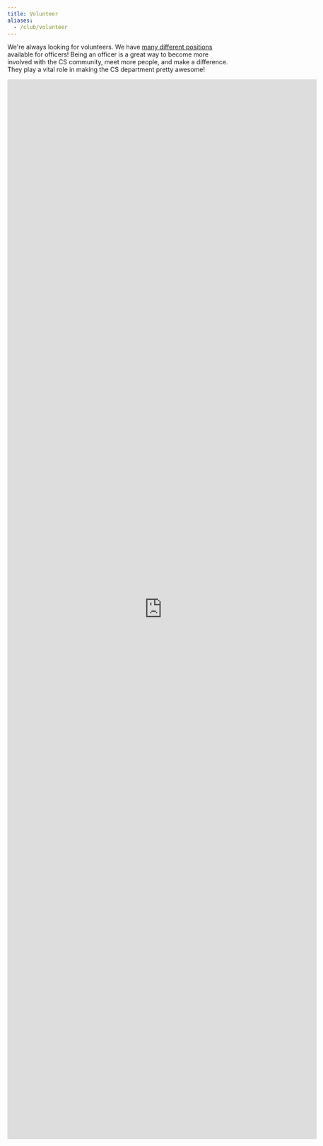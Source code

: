 ```yaml
---
title: Volunteer
aliases:
  - /club/volunteer
---
```


We're always looking for volunteers. We have
[many different positions](https://docs.google.com/document/d/e/2PACX-1vTbhtLpMkfxwdq7oEeV-eQ1B-Gy5_2_z40ICzimn2aFcQo-2s594S49UR1DFY1kNhfbTeRo3rAIbkQ5/pub)
available for officers! Being an officer is a great way to become more involved
with the CS community, meet more people, and make a difference. They play a
vital role in making the CS department pretty awesome!

<iframe
  src="https://docs.google.com/forms/d/e/1FAIpQLScM_3KWiYAOxMd9WoHx2KONelpYObagFMI234Pu5x4YK8iWzw/viewform?embedded=true"
  class="w-100"
  width="700"
  height="2400"
  frameborder="0"
  marginheight="0"
  marginwidth="0"
>
  Loading...
</iframe>
